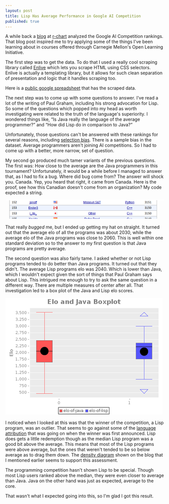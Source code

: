 ```yaml
---
layout: post
title: Lisp Has Average Performance in Google AI Competition
published: true
---
```

A while back a [blog][1] at [r-chart][2] analyzed the Google AI Competition
rankings. That blog post inspired me to try applying some of the things I've
been learning about in courses offered through Carnegie Mellon's Open Learning
Initiative.

The first step was to get the data. To do that I used a really cool scraping
library called [Enlive][3] which lets you scrape HTML using CSS selectors.
Enlive is actually a templating library, but it allows for such clean
separation of presentation and logic that it handles scraping too.

Here is a [public google spreadsheet][4] that has the scraped data.

The next step was to come up with some questions to answer. I've read a lot
of the writing of Paul Graham, including his strong advocation for Lisp. So
some of the questions which popped into my head as worth investigating were
related to the truth of the language's superiority. I wondered things like,
“Is Java really the language of the average programmer?” and “How did Lisp do
in comparison to Java?”

Unfortunately, those questions can't be answered with these rankings for
several reasons, including [selection bias][5]. There is a sample bias in the
dataset. Average programmers aren't joining AI competitions. So I had to come
up with a better, more narrow, set of question.

My second go produced much tamer variants of the previous questions. The first
was: How close to the average are the Java programmers in this tournament?
Unfortunately, it would be a while before I managed to answer that, as I had to
fix a bug. Where did bug come from? The answer will shock you. Canada. Yep, you
heard that right, it came from Canada. Here is the proof, see how this Canadian
doesn't come from an organization? My code expected a string.

![Snippet of Google AI Competition Rankings][6]

That really *bugged* me, but I ended up getting my hat on straight. It turned
out that the average elo of all the programs was about 2030, while the average
elo of the Java programs was close to 2060. This is well within one standard
deviation so to the answer to my first question is that Java programs are
pretty average.

The second question was also fairly tame. I asked whether or not Lisp programs
tended to do better than Java programs. It turned out that they didn't. The
average Lisp programs elo was 2040. Which is lower than Java, which I wouldn't
expect given the sort of things that Paul Graham says about Lisp. This
intrigued me enough to try to ask the same question in a different way. There
are multiple measures of center after all. That investigation led to a
box plot of the Java and Lisp elo scores.

![Boxplot of Java and Lisp Elo Rankings][7]

I noticed when I looked at this was that the winner of the competition, a Lisp
program, was an outlier. That seems to go against some of the
[language attribution][8] that was going on when the winner was first
announced. Lisp does gets a little redemption though as the median Lisp program
was a good bit above the average. This means that most of the Lisp programs
were above average, but the ones that weren't tended to be so below average as
to drag them down. The [density diagram][9] shown on the blog that I mentioned
earlier seems to support this assessment.

The programming competition hasn't shown Lisp to be special. Though most Lisp
users ranked above the median, they were even closer to average than Java. Java
on the other hand was just as expected, average to the core.

That wasn't what I expected going into this, so I'm glad I got this result.

[1]: http://www.r-chart.com/2010/12/google-ai-challenge-languages-used-by.html
[2]: http://www.r-chart.com/
[3]: https://github.com/cgrand/enlive
[4]: https://spreadsheets.google.com/ccc?key=0AmdrW-WZLahvdEotcEY4VnJIMGtEWjNueXNzeElDcUE&amp;hl=en
[5]: http://en.wikipedia.org/wiki/Selection_bias
[6]: /img/ai-comp/snippet.png
[7]: /img/ai-comp/boxplot.png "Boxplot of Java and Lisp Elo Rankings"
[8]: http://www.zdnet.com/blog/burnette/hungarian-lisp-developer-walks-away-with-google-ai-contest/2131
[9]: http://3.bp.blogspot.com/_FsLa1cMTCWU/TPgyBXF3PhI/AAAAAAAAAjg/M6v-8WEvv98/s1600/lisp_density_plot.png
